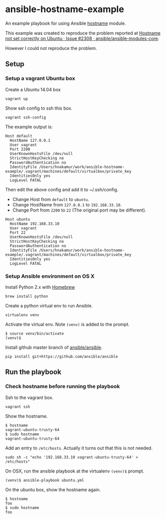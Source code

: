 ansible-hostname-example
========================

An example playbook for using Ansible [hostname](http://docs.ansible.com/ansible/hostname_module.html) module.

This example was created to reproduce the problem reported at [Hostname not set correctly on Ubuntu · Issue #2308 · ansible/ansible-modules-core](https://github.com/ansible/ansible-modules-core/issues/2308#issuecomment-149878918).

However I could not reproduce the problem.

## Setup

### Setup a vagrant Ubuntu box

Create a Ubuntu 14.04 box

```
vagrant up
```

Show ssh config to ssh this box.

```
vagrant ssh-config
```

The example output is:

```
Host default
  HostName 127.0.0.1
  User vagrant
  Port 2200
  UserKnownHostsFile /dev/null
  StrictHostKeyChecking no
  PasswordAuthentication no
  IdentityFile /Users/hnakamur/work/ansible-hostname-example/.vagrant/machines/default/virtualbox/private_key
  IdentitiesOnly yes
  LogLevel FATAL
```

Then edit the above config and add it to ~/.ssh/config.

* Change Host from `default` to `ubuntu`.
* Change HostName from `127.0.0.1` to `192.168.33.10`.
* Change Port from `2200` to `22` (The original port may be different).

```
Host ubuntu
  HostName 192.168.33.10
  User vagrant
  Port 22
  UserKnownHostsFile /dev/null
  StrictHostKeyChecking no
  PasswordAuthentication no
  IdentityFile /Users/hnakamur/work/ansible-hostname-example/.vagrant/machines/default/virtualbox/private_key
  IdentitiesOnly yes
  LogLevel FATAL
```

### Setup Ansible environment on OS X

Install Python 2.x with [Homebrew](http://brew.sh/)

```
brew install python
```

Create a python virtual env to run Ansible.

```
virtualenv venv
```

Activate the virtual env. Note `(venv)` is added to the prompt.

```
$ source venv/bin/activate
(venv)$
```



Install github master branch of [ansible/ansible](https://github.com/ansible/ansible).

```
pip install git+https://github.com/ansible/ansible
```

## Run the playbook

### Check hostname before running the playbook

Ssh to the vagrant box.

```
vagrant ssh
```

Show the hostname.

```
$ hostname
vagrant-ubuntu-trusty-64
$ sudo hostname
vagrant-ubuntu-trusty-64
```

Add an entry to `/etc/hosts`. Actually it turns out that this is not needed.

```
sudo sh -c "echo '192.168.33.10 vagrant-ubuntu-trusty-64' > /etc/hosts"
```

On OSX, run the ansible playbook at the virtualenv `(venv)$` prompt.

```
(venv)$ ansible-playbook ubuntu.yml
```

On the ubuntu box, show the hostname again.

```
$ hostname
foo
$ sudo hostname
foo
```
